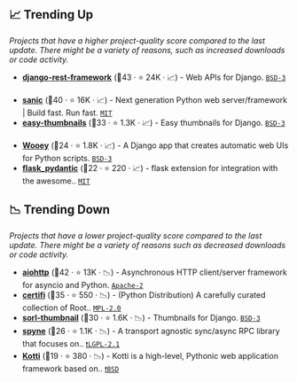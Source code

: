 ## 📈 Trending Up

_Projects that have a higher project-quality score compared to the last update. There might be a variety of reasons, such as increased downloads or code activity._

- <b><a href="https://github.com/encode/django-rest-framework">django-rest-framework</a></b> (🥇43 ·  ⭐ 24K · 📈) - Web APIs for Django. <code><a href="http://bit.ly/3aKzpTv">BSD-3</a></code> <code><img src="https://static.djangoproject.com/img/icon-touch.e4872c4da341.png" style="display:inline;" width="13" height="13"></code>
- <b><a href="https://github.com/sanic-org/sanic">sanic</a></b> (🥈40 ·  ⭐ 16K · 📈) - Next generation Python web server/framework | Build fast. Run fast. <code><a href="http://bit.ly/34MBwT8">MIT</a></code>
- <b><a href="https://github.com/SmileyChris/easy-thumbnails">easy-thumbnails</a></b> (🥈33 ·  ⭐ 1.3K · 📈) - Easy thumbnails for Django. <code><a href="http://bit.ly/3aKzpTv">BSD-3</a></code> <code><img src="https://static.djangoproject.com/img/icon-touch.e4872c4da341.png" style="display:inline;" width="13" height="13"></code>
- <b><a href="https://github.com/wooey/Wooey">Wooey</a></b> (🥉24 ·  ⭐ 1.8K · 📈) - A Django app that creates automatic web UIs for Python scripts. <code><a href="http://bit.ly/3aKzpTv">BSD-3</a></code>
- <b><a href="https://github.com/bauerji/flask-pydantic">flask_pydantic</a></b> (🥉22 ·  ⭐ 220 · 📈) - flask extension for integration with the awesome.. <code><a href="http://bit.ly/34MBwT8">MIT</a></code> <code><img src="https://flask.palletsprojects.com/en/1.1.x/_static/flask-icon.png" style="display:inline;" width="13" height="13"></code>

## 📉 Trending Down

_Projects that have a lower project-quality score compared to the last update. There might be a variety of reasons such as decreased downloads or code activity._

- <b><a href="https://github.com/aio-libs/aiohttp">aiohttp</a></b> (🥈42 ·  ⭐ 13K · 📉) - Asynchronous HTTP client/server framework for asyncio and Python. <code><a href="http://bit.ly/3nYMfla">Apache-2</a></code>
- <b><a href="https://github.com/certifi/python-certifi">certifi</a></b> (🥈35 ·  ⭐ 550 · 📉) - (Python Distribution) A carefully curated collection of Root.. <code><a href="http://bit.ly/3postzC">MPL-2.0</a></code>
- <b><a href="https://github.com/jazzband/sorl-thumbnail">sorl-thumbnail</a></b> (🥈30 ·  ⭐ 1.6K · 📉) - Thumbnails for Django. <code><a href="http://bit.ly/3aKzpTv">BSD-3</a></code> <code><img src="https://static.djangoproject.com/img/icon-touch.e4872c4da341.png" style="display:inline;" width="13" height="13"></code>
- <b><a href="https://github.com/arskom/spyne">spyne</a></b> (🥉26 ·  ⭐ 1.1K · 📉) - A transport agnostic sync/async RPC library that focuses on.. <code><a href="https://tldrlegal.com/search?q=LGPL-2.1">❗️LGPL-2.1</a></code>
- <b><a href="https://github.com/Kotti/Kotti">Kotti</a></b> (🥉19 ·  ⭐ 380 · 📉) - Kotti is a high-level, Pythonic web application framework based on.. <code><a href="https://tldrlegal.com/search?q=BSD">❗️BSD</a></code>

